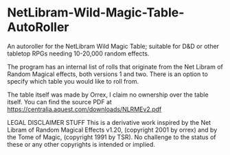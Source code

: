 # NetLibram-Wild-Magic-Table-AutoRoller
An autoroller for the NetLibram Wild Magic Table; suitable for D&amp;D or other tabletop RPGs needing 10-20,000 random effects.

The program has an internal list of rolls that originate from the Net Libram of Random Magical effects, both versions 1 and two. There is an option to specify which table you would like to roll from. 

The table itself was made by Orrex, I claim no ownership over the table itself. You can find the source PDF at
https://centralia.aquest.com/downloads/NLRMEv2.pdf

LEGAL DISCLAIMER STUFF
This is a derivative work inspired by the Net Libram of Random Magical Effects v1.20, (copyright 2001 by orrex)
and by the Tome of Magic, (copyright 1991 by TSR). No challenge to the status of these or any other copyrights is
intended or implied.
